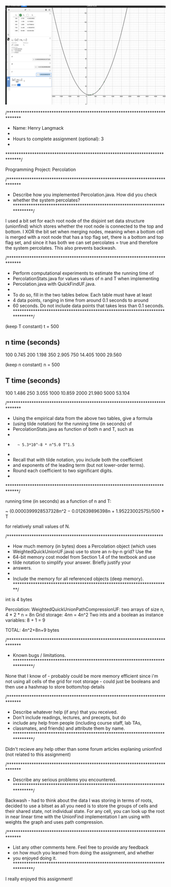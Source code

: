 <img src="Screenshot 2024-04-15 at 22.50.16.png"></img>

/******************************************************************************
 *  Name:    Henry Langmack 
 *
 *  Hours to complete assignment (optional): 3
 *
 ******************************************************************************/

Programming Project: Percolation


/******************************************************************************
 *  Describe how you implemented Percolation.java. How did you check
 *  whether the system percolates?
 *****************************************************************************/

I used a bit set for each root node of the disjoint set data structure (unionfind) which stores whether the root node is connected to the top and bottom. I XOR the bit set when merging nodes, meaning when a bottom cell is merged with a root node that has a top flag set, there is a bottom and top flag set, and since it has both we can set percolates = true and therefore the system percolates. This also prevents backwash.

/******************************************************************************
 *  Perform computational experiments to estimate the running time of
 *  PercolationStats.java for values values of n and T when implementing
 *  Percolation.java with QuickFindUF.java.
 *
 *  To do so, fill in the two tables below. Each table must have at least
 *  4 data points, ranging in time from around 0.1 seconds to around
 *  60 seconds. Do not include data points that takes less than 0.1 seconds.
 *****************************************************************************/

(keep T constant) t = 500

 n          time (seconds)
------------------------------
100          0.745
200          1.198
350          2.905
750          14.405
1000         29.560       


(keep n constant) n = 500

 T          time (seconds)
------------------------------
100         1.486
250         3.055
1000        10.859
2000        21.980
5000        53.104



/******************************************************************************
 *  Using the empirical data from the above two tables, give a formula 
 *  (using tilde notation) for the running time (in seconds) of
 *  PercolationStats.java as function of both n and T, such as
 *
 *       ~ 5.3*10^-8 * n^5.0 T^1.5
 *
 *  Recall that with tilde notation, you include both the coefficient
 *  and exponents of the leading term (but not lower-order terms).
 *  Round each coefficient to two significant digits.
 *
 *****************************************************************************/

running time (in seconds) as a function of n and T:

~ (0.0000399928537328n^2 − 0.012639896398n + 1.95223002575)/500 * T

for relatively small values of N.

/**********************************************************************
 *  How much memory (in bytes) does a Percolation object (which uses
 *  WeightedQuickUnionUF.java) use to store an n-by-n grid? Use the
 *  64-bit memory cost model from Section 1.4 of the textbook and use
 *  tilde notation to simplify your answer. Briefly justify your
 *  answers.
 *
 *  Include the memory for all referenced objects (deep memory).
 **********************************************************************/

int is 4 bytes

Percolation:
WeightedQuickUnionPathCompressionUF: two arrays of size n, 4 * 2 * n = 8n
Grid storage: 4*n*n = 4n^2
Two ints and a boolean as instance variables: 8 + 1 = 9

TOTAL: 4n^2+8n+9 bytes




/******************************************************************************
 *  Known bugs / limitations.
 *****************************************************************************/

None that I know of - probably could be more memory efficient since i'm not using all cells of the grid for root storage - could just be booleans and then use a hashmap to store bottom/top
details


/******************************************************************************
 *  Describe whatever help (if any) that you received.
 *  Don't include readings, lectures, and precepts, but do
 *  include any help from people (including course staff, lab TAs,
 *  classmates, and friends) and attribute them by name.
 *****************************************************************************/

Didn't recieve any help other than some forum articles explaning unionfind (not related to this
assignment)

/******************************************************************************
 *  Describe any serious problems you encountered.                    
 *****************************************************************************/

Backwash - had to think about the data I was storing in terms of roots, decided to use a bitset
as all you need is to store the groups of cells and their shared state, not individual state.
For any cell, you can look up the root in near linear time with the UnionFind implementation
I am using with weights the graph and uses path compression.


/******************************************************************************
 *  List any other comments here. Feel free to provide any feedback   
 *  on how much you learned from doing the assignment, and whether    
 *  you enjoyed doing it.                                             
 *****************************************************************************/


I really enjoyed this assignment!
